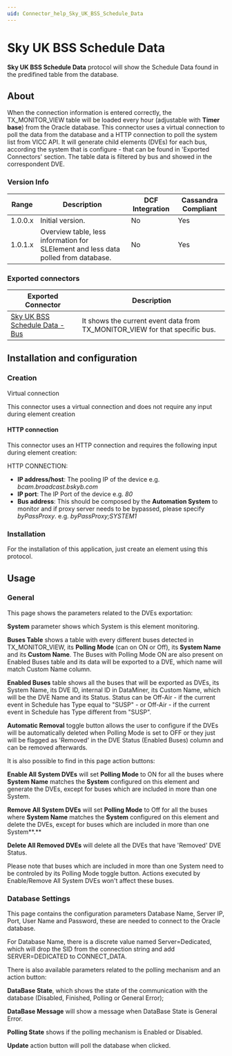 ```yaml
---
uid: Connector_help_Sky_UK_BSS_Schedule_Data
---
```


# Sky UK BSS Schedule Data

**Sky UK BSS Schedule Data** protocol will show the Schedule Data found in the predifined table from the database.

## About

When the connection information is entered correctly, the TX_MONITOR_VIEW table will be loaded every hour (adjustable with **Timer base**) from the Oracle database. This connector uses a virtual connection to poll the data from the database and a HTTP connection to poll the system list from VICC API. It will generate child elements (DVEs) for each bus, according the system that is configure - that can be found in 'Exported Connectors' section. The table data is filtered by bus and showed in the correspondent DVE.

### Version Info

| Range     | Description                                                                       | DCF Integration     | Cassandra Compliant     |
|------------------|------------------------------------------------------------------------------------|---------------------|-------------------------|
| 1.0.0.x          | Initial version.                                                                   | No                  | Yes                     |
| 1.0.1.x          | Overview table, less information for SLElement and less data polled from database. | No                  | Yes                     |

### Exported connectors

| **Exported Connector**                                                                            | **Description**                                                             |
|--------------------------------------------------------------------------------------------------|-----------------------------------------------------------------------------|
| [Sky UK BSS Schedule Data - Bus](xref:Connector_help_Sky_UK_BSS_Schedule_Data_-_Bus) | It shows the current event data from TX_MONITOR_VIEW for that specific bus. |

## Installation and configuration

### Creation

Virtual connection

This connector uses a virtual connection and does not require any input during element creation

#### HTTP connection

This connector uses an HTTP connection and requires the following input during element creation:

HTTP CONNECTION:

- **IP address/host**: The pooling IP of the device e.g. *bcam.broadcast.bskyb.com*
- **IP port**: The IP Port of the device e.g. *80*
- **Bus address**: This should be composed by the **Automation System** to monitor and if proxy server needs to be bypassed, please specify *byPassProxy*. e.g. *byPassProxy;SYSTEM1*

### Installation

For the installation of this application, just create an element using this protocol.

## Usage

### General

This page shows the parameters related to the DVEs exportation:

**System** parameter shows which System is this element monitoring.

**Buses Table** shows a table with every different buses detected in TX_MONITOR_VIEW, its **Polling Mode** (can on ON or Off), its **System Name** and its **Custom Name**. The Buses with Polling Mode ON are also present on Enabled Buses table and its data will be exported to a DVE, which name will match Custom Name column.

**Enabled Buses** table shows all the buses that will be exported as DVEs, its System Name, its DVE ID, internal ID in DataMiner, its Custom Name, which will be the DVE Name and its Status. Status can be Off-Air - if the current event in Schedule has Type equal to "SUSP" - or Off-Air - if the current event in Schedule has Type different from "SUSP".

**Automatic Removal** toggle button allows the user to configure if the DVEs will be automatically deleted when Polling Mode is set to OFF or they just will be flagged as 'Removed' in the DVE Status (Enabled Buses) column and can be removed afterwards.

It is also possible to find in this page action buttons:

**Enable All System DVEs** will set **Polling Mode** to ON for all the buses where **System Name** matches the **System** configured on this element and generate the DVEs, except for buses which are included in more than one System.

**Remove All System DVEs** will set **Polling Mode** to Off for all the buses where **System Name** matches the **System** configured on this element and delete the DVEs, except for buses which are included in more than one System**.**

**Delete All Removed DVEs** will delete all the DVEs that have 'Removed' DVE Status.

Please note that buses which are included in more than one System need to be controled by its Polling Mode toggle button. Actions executed by Enable/Remove All System DVEs won't affect these buses.

### Database Settings

This page contains the configuration parameters Database Name, Server IP, Port, User Name and Password, these are needed to connect to the Oracle database.

For Database Name, there is a discrete value named Server=Dedicated, which will drop the SID from the connection string and add SERVER=DEDICATED to CONNECT_DATA.

There is also available parameters related to the polling mechanism and an action button:

**DataBase State**, which shows the state of the communication with the database (Disabled, Finished, Polling or General Error);

**DataBase Message** will show a message when DataBase State is General Error.

**Polling State** shows if the polling mechanism is Enabled or Disabled.

**Update** action button will poll the database when clicked.
